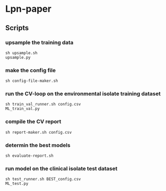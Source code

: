# Lpn-paper

## Scripts

### upsample the training data
```sh upsample.sh```  
```upsample.py```  

### make the config file
```sh config-file-maker.sh```  

### run the CV-loop on the environmental isolate training dataset
```sh train_val_runner.sh config.csv```  
```ML_train_val.py```  

### compile the CV report
```sh report-maker.sh config.csv```  

### determin the best models
```sh evaluate-report.sh```  

### run model on the clinical isolate test dataset
```sh test_runner.sh BEST_config.csv```  
```ML_test.py```  

